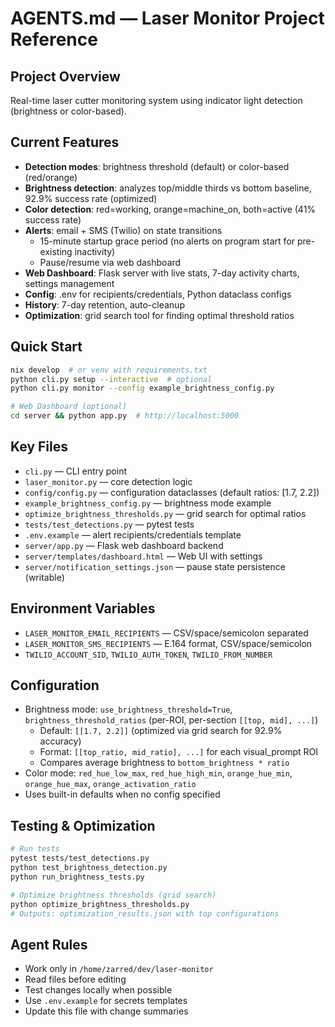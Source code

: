 # AGENTS.md — Laser Monitor Project Reference

## Project Overview
Real-time laser cutter monitoring system using indicator light detection (brightness or color-based).

## Current Features
- **Detection modes**: brightness threshold (default) or color-based (red/orange)
- **Brightness detection**: analyzes top/middle thirds vs bottom baseline, 92.9% success rate (optimized)
- **Color detection**: red=working, orange=machine_on, both=active (41% success rate)
- **Alerts**: email + SMS (Twilio) on state transitions
  - 15-minute startup grace period (no alerts on program start for pre-existing inactivity)
  - Pause/resume via web dashboard
- **Web Dashboard**: Flask server with live stats, 7-day activity charts, settings management
- **Config**: .env for recipients/credentials, Python dataclass configs
- **History**: 7-day retention, auto-cleanup
- **Optimization**: grid search tool for finding optimal threshold ratios

## Quick Start
```bash
nix develop  # or venv with requirements.txt
python cli.py setup --interactive  # optional
python cli.py monitor --config example_brightness_config.py

# Web Dashboard (optional)
cd server && python app.py  # http://localhost:5000
```

## Key Files
- `cli.py` — CLI entry point
- `laser_monitor.py` — core detection logic
- `config/config.py` — configuration dataclasses (default ratios: [1.7, 2.2])
- `example_brightness_config.py` — brightness mode example
- `optimize_brightness_thresholds.py` — grid search for optimal ratios
- `tests/test_detections.py` — pytest tests
- `.env.example` — alert recipients/credentials template
- `server/app.py` — Flask web dashboard backend
- `server/templates/dashboard.html` — Web UI with settings
- `server/notification_settings.json` — pause state persistence (writable)

## Environment Variables
- `LASER_MONITOR_EMAIL_RECIPIENTS` — CSV/space/semicolon separated
- `LASER_MONITOR_SMS_RECIPIENTS` — E.164 format, CSV/space/semicolon
- `TWILIO_ACCOUNT_SID`, `TWILIO_AUTH_TOKEN`, `TWILIO_FROM_NUMBER`

## Configuration
- Brightness mode: `use_brightness_threshold=True`, `brightness_threshold_ratios` (per-ROI, per-section `[[top, mid], ...]`)
  - Default: `[[1.7, 2.2]]` (optimized via grid search for 92.9% accuracy)
  - Format: `[[top_ratio, mid_ratio], ...]` for each visual_prompt ROI
  - Compares average brightness to `bottom_brightness * ratio`
- Color mode: `red_hue_low_max`, `red_hue_high_min`, `orange_hue_min`, `orange_hue_max`, `orange_activation_ratio`
- Uses built-in defaults when no config specified

## Testing & Optimization
```bash
# Run tests
pytest tests/test_detections.py
python test_brightness_detection.py
python run_brightness_tests.py

# Optimize brightness thresholds (grid search)
python optimize_brightness_thresholds.py
# Outputs: optimization_results.json with top configurations
```

## Agent Rules
- Work only in `/home/zarred/dev/laser-monitor`
- Read files before editing
- Test changes locally when possible
- Use `.env.example` for secrets templates
- Update this file with change summaries
